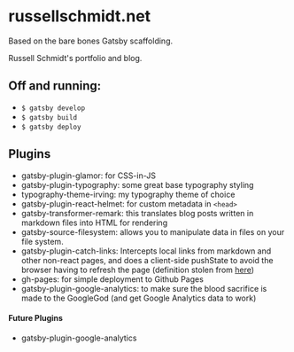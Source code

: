 # russellschmidt.net
Based on the bare bones Gatsby scaffolding.

Russell Schmidt's portfolio and blog.

## Off and running:
* `$ gatsby develop`
* `$ gatsby build`
* `$ gatsby deploy`

## Plugins
* gatsby-plugin-glamor: for CSS-in-JS
* gatsby-plugin-typography: some great base typography styling
* typography-theme-irving: my typography theme of choice
* gatsby-plugin-react-helmet: for custom metadata in `<head>`
* gatsby-transformer-remark: this translates blog posts written in markdown files into HTML for rendering
* gatsby-source-filesystem: allows you to manipulate data in files on your  file system.
* gatsby-plugin-catch-links: Intercepts local links from markdown and other non-react pages, and does a client-side pushState to avoid the browser having to refresh the page (definition stolen from [here](https://medium.freecodecamp.org/how-to-build-a-react-and-gatsby-powered-blog-in-about-10-minutes-625c35c06481))
* gh-pages: for simple deployment to Github Pages
* gatsby-plugin-google-analytics: to make sure the blood sacrifice is made to the GoogleGod (and get Google Analytics data to work)

#### Future Plugins
* gatsby-plugin-google-analytics


